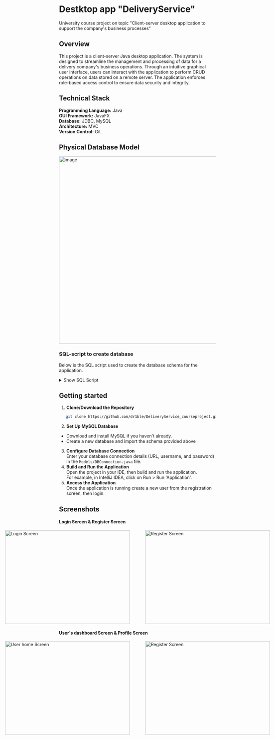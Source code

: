 # Destktop app "DeliveryService"
University course project on topic "Client-server desktop application to support the company's business processes"
## Overview

This project is a client-server Java desktop application. The system is designed to streamline the management and processing of data for a delivery company's business operations. Through an intuitive graphical user interface, users can interact with the application to perform CRUD operations on data stored on a remote server. The application enforces role-based access control to ensure data security and integrity.
## Technical Stack
**Programming Language:** Java <br />
**GUI Framework:** JavaFX <br />
**Database:** JDBC, MySQL <br />
**Architecture:** MVC <br />
**Version Control:** Git

## Physical Database Model
<img src="https://github.com/user-attachments/assets/1e082890-9176-44b7-ba31-715a09c10e4b" alt="image" width="600"/>

### SQL-script to create database
Below is the SQL script used to create the database schema for the application.

<details>
<summary>Show SQL Script</summary>

```sql
CREATE TABLE users(
    id INT UNSIGNED PRIMARY KEY AUTO_INCREMENT,
    login VARCHAR(16) UNIQUE NOT NULL,
    password VARCHAR(256) NOT NULL,
    accesslevel INT UNSIGNED NOT NULL
);

CREATE TABLE delivery_centers(
    id INT UNSIGNED PRIMARY KEY AUTO_INCREMENT,
    name VARCHAR(70) UNIQUE NOT NULL,
    address VARCHAR(90) NOT NULL
);

CREATE TABLE clients(
    id INT UNSIGNED PRIMARY KEY AUTO_INCREMENT,
    name VARCHAR(30) NOT NULL,
    number VARCHAR(11) NOT NULL,
    address VARCHAR(80) NOT NULL,
    nearest_dc_id INT UNSIGNED,
    user_id INT UNSIGNED,
    FOREIGN KEY (nearest_dc_id) REFERENCES delivery_centers(id),
    FOREIGN KEY (user_id) REFERENCES users(id) ON DELETE CASCADE
);

CREATE TABLE packages(
    id INT UNSIGNED PRIMARY KEY AUTO_INCREMENT,
    type_of_delivery BOOLEAN NOT NULL,
    weight VARCHAR(16) NOT NULL,
    status VARCHAR(30) NOT NULL,	
    date_start DATE,
    date_end DATE,
    courier_id INT UNSIGNED,
    sender_id INT UNSIGNED,
    recipient_id INT UNSIGNED,
    departcenter_id INT UNSIGNED,
    FOREIGN KEY (courier_id) REFERENCES couriers(id),
    FOREIGN KEY (sender_id) REFERENCES clients(id) ON DELETE CASCADE,
    FOREIGN KEY (recipient_id) REFERENCES clients(id) ON DELETE CASCADE,
    FOREIGN KEY (departcenter_id) REFERENCES delivery_centers(id),
    FOREIGN KEY (receivingcenter_id) REFERENCES delivery_centers(id)
);

CREATE TABLE couriers(
    id INT UNSIGNED PRIMARY KEY AUTO_INCREMENT,
    name VARCHAR(40) NOT NULL,
    number VARCHAR(11) NOT NULL,
    delivery_center_id INT UNSIGNED,
    user_id INT UNSIGNED,
    FOREIGN KEY (user_id) REFERENCES users(id) ON DELETE CASCADE,
    FOREIGN KEY (delivery_center_id) REFERENCES delivery_centers(id)
);

```
</details>

## Getting started
1. **Clone/Download the Repository**  
```bash
   git clone https://github.com/dr1ble/DeliveryService_courseproject.git
```
2. **Set Up MySQL Database**
- Download and install MySQL if you haven't already.
- Create a new database and import the schema provided above 
3. **Configure Database Connection** <br />
Enter your database connection details (URL, username, and password) in the `Models/DBConnection.java` file.
4. **Build and Run the Application** <br />
Open the project in your IDE, then build and run the application.
 <br />For example, in IntelliJ IDEA, click on Run > Run 'Application'.
5. **Access the Application** <br />
Once the application is running create a new user from the registration screen, then login.

## Screenshots

#### Login Screen & Register Screen
<div style="display: flex; justify-content: center;">
    <img src="https://github.com/user-attachments/assets/5be99594-7487-454c-b1cb-896554dfda64" alt="Login Screen" width="400" height="300"/>
    <img src="https://github.com/user-attachments/assets/d2be4a12-7647-43fb-aa0d-22a84d8d9d1e" alt="Register Screen" width="400" height="300" style="margin-left: 50px;"/>
</div>

#### User's dashboard Screen & Profile Screen
<div style="display: flex; justify-content: center;">
    <img src="https://github.com/user-attachments/assets/ffa13e15-2ba0-470f-ad56-919980675006" alt="User home Screen" width="400" height="300"/>
    <img src="https://github.com/user-attachments/assets/3eb1a3a3-1df6-4e7b-b133-6ea4d668ac57" alt="Register Screen" width="400" height="300" style="margin-left: 50px;"/>
</div>
